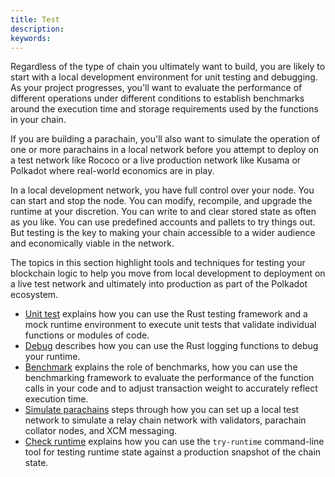 ```yaml
---
title: Test
description:
keywords:
---
```


Regardless of the type of chain you ultimately want to build, you are likely to start with a local development environment for unit testing and debugging.
As your project progresses, you'll want to evaluate the performance of different operations under different conditions to establish benchmarks around the execution time and storage requirements used by the functions in your chain.

If you are building a parachain, you'll also want to simulate the operation of one or more parachains in a local network before you attempt to deploy on a test network like Rococo or a live production network like Kusama or Polkadot where real-world economics are in play.

In a local development network, you have full control over your node.
You can start and stop the node.
You can modify, recompile, and upgrade the runtime at your discretion.
You can write to and clear stored state as often as you like.
You can use predefined accounts and pallets to try things out.
But testing is the key to making your chain accessible to a wider audience and economically viable in the network.

The topics in this section highlight tools and techniques for testing your blockchain logic to help you move from local development to deployment on a live test network and ultimately into production as part of the Polkadot ecosystem.

- [Unit test](/test/unit-testing) explains how you can use the Rust testing framework and a mock runtime environment to execute unit tests that validate individual functions or modules of code.
- [Debug](/test/debug) describes how you can use the Rust logging functions to debug your runtime.
- [Benchmark](/test/benchmark) explains the role of benchmarks, how you can use the benchmarking framework to evaluate the performance of the function calls in your code and to adjust transaction weight to accurately reflect execution time.
- [Simulate parachains](/test/simulate-parachains) steps through how you can set up a local test network to simulate a relay chain network with validators, parachain collator nodes, and XCM messaging.
- [Check runtime](/test/check-runtime/) explains how you can use the `try-runtime` command-line tool for testing runtime state against a production snapshot of the chain state.